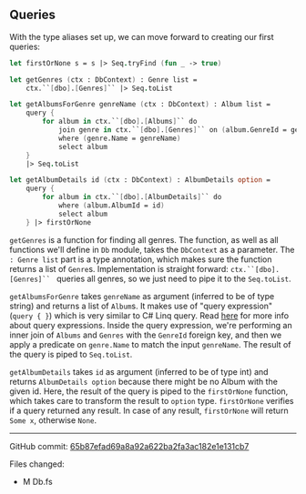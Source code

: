 ## Queries

With the type aliases set up, we can move forward to creating our first queries:

```fsharp
let firstOrNone s = s |> Seq.tryFind (fun _ -> true)

let getGenres (ctx : DbContext) : Genre list = 
    ctx.``[dbo].[Genres]`` |> Seq.toList

let getAlbumsForGenre genreName (ctx : DbContext) : Album list = 
    query { 
        for album in ctx.``[dbo].[Albums]`` do
            join genre in ctx.``[dbo].[Genres]`` on (album.GenreId = genre.GenreId)
            where (genre.Name = genreName)
            select album
    }
    |> Seq.toList

let getAlbumDetails id (ctx : DbContext) : AlbumDetails option = 
    query { 
        for album in ctx.``[dbo].[AlbumDetails]`` do
            where (album.AlbumId = id)
            select album
    } |> firstOrNone
```

`getGenres` is a function for finding all genres.
The function, as well as all functions we'll define in `Db` module, takes the `DbContext` as a parameter.
The `: Genre list` part is a type annotation, which makes sure the function returns a list of `Genre`s.
Implementation is straight forward:  ```ctx.``[dbo].[Genres]`` ``` queries all genres, so we just need to pipe it to the `Seq.toList`.

`getAlbumsForGenre` takes `genreName` as argument (inferred to be of type string) and returns a list of `Album`s.
It makes use of "query expression" (`query { }`) which is very similar to C# Linq query.
Read [here](https://msdn.microsoft.com/en-us/library/hh225374.aspx) for more info about query expressions.
Inside the query expression, we're performing an inner join of `Albums` and `Genres` with the `GenreId` foreign key, and then we apply a predicate on `genre.Name` to match the input `genreName`.
The result of the query is piped to `Seq.toList`.

`getAlbumDetails` takes `id` as argument (inferred to be of type int) and returns `AlbumDetails option` because there might be no Album with the given id.
Here, the result of the query is piped to the `firstOrNone` function, which takes care to transform the result to `option` type.
`firstOrNone` verifies if a query returned any result.
In case of any result, `firstOrNone` will return `Some x`, otherwise `None`.


---

GitHub commit: [65b87efad69a8a92a622ba2fa3ac182e1e131cb7](https://github.com/theimowski/SuaveMusicStoreTutorial/commit/65b87efad69a8a92a622ba2fa3ac182e1e131cb7)

Files changed:

* M	Db.fs
